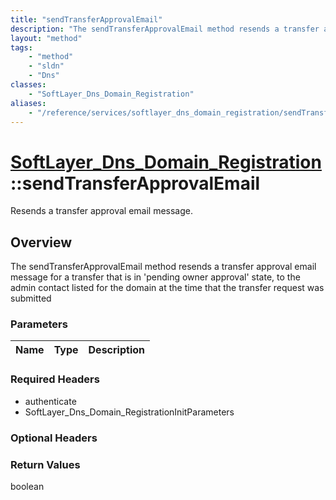 ```yaml
---
title: "sendTransferApprovalEmail"
description: "The sendTransferApprovalEmail method resends a transfer approval email message for a transfer that is in 'pending owner... "
layout: "method"
tags:
    - "method"
    - "sldn"
    - "Dns"
classes:
    - "SoftLayer_Dns_Domain_Registration"
aliases:
    - "/reference/services/softlayer_dns_domain_registration/sendTransferApprovalEmail"
---
```

# [SoftLayer_Dns_Domain_Registration](/reference/services/SoftLayer_Dns_Domain_Registration)::sendTransferApprovalEmail

Resends a transfer approval email message.


## Overview 
The sendTransferApprovalEmail method resends a transfer approval email message for a transfer that is in 'pending owner approval' state, to the admin contact listed for the domain at the time that the transfer request was submitted 

### Parameters 
|Name | Type | Description |
| --- | --- | --- |


### Required Headers
* authenticate
* SoftLayer_Dns_Domain_RegistrationInitParameters

### Optional Headers

### Return Values
boolean

